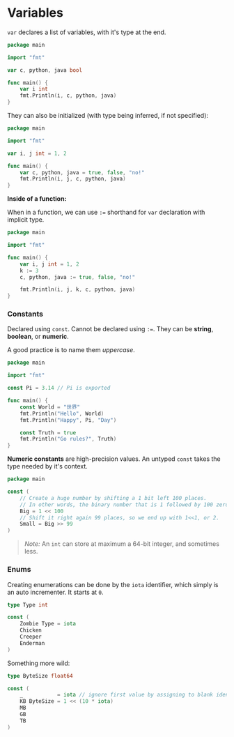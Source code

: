 # Variables

`var` declares a list of variables, with it's type at the end.

```go
package main

import "fmt"

var c, python, java bool

func main() {
	var i int
	fmt.Println(i, c, python, java)
}
```

They can also be initialized (with type being inferred, if not specified):

```go
package main

import "fmt"

var i, j int = 1, 2

func main() {
	var c, python, java = true, false, "no!"
	fmt.Println(i, j, c, python, java)
}
```

**Inside of a function:**

When in a function, we can use `:=` shorthand for `var` declaration with implicit type.

```go
package main

import "fmt"

func main() {
	var i, j int = 1, 2
	k := 3
	c, python, java := true, false, "no!"

	fmt.Println(i, j, k, c, python, java)
}
```

### Constants

Declared using `const`. Cannot be declared using `:=`. They can be **string**, **boolean**, or **numeric**.

A good practice is to name them *uppercase*.

```go
package main

import "fmt"

const Pi = 3.14 // Pi is exported

func main() {
	const World = "世界"
	fmt.Println("Hello", World)
	fmt.Println("Happy", Pi, "Day")

	const Truth = true
	fmt.Println("Go rules?", Truth)
}
```

**Numeric constants** are high-precision values. An untyped `const` takes the type needed by it's context.

```go
package main

const (
	// Create a huge number by shifting a 1 bit left 100 places.
	// In other words, the binary number that is 1 followed by 100 zeroes.
	Big = 1 << 100
	// Shift it right again 99 places, so we end up with 1<<1, or 2.
	Small = Big >> 99
)
```

> *Note:* An `int` can store at maximum a 64-bit integer, and sometimes less.

### Enums

Creating enumerations can be done by the `iota` identifier, which simply is an auto incrementer. It starts at `0`.

```go
type Type int

const (
	Zombie Type = iota
	Chicken
	Creeper
	Enderman
)
```

Something more wild:

```go
type ByteSize float64

const (
    _           = iota // ignore first value by assigning to blank identifier
    KB ByteSize = 1 << (10 * iota)
    MB
    GB
    TB
)
```
